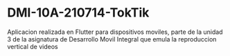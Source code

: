 # DMI-10A-210714-TokTik
Aplicacion realizada en Flutter para dispositivos moviles, parte de la unidad 3 de la asignatura de Desarrollo Movil Integral que emula la reproduccion vertical de videos

